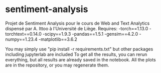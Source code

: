 # sentiment-analysis
Projet de Sentiment Analysis pour le cours de Web and Text Analytics dispensé par A. Ittoo à l'Université de Liège. 
Requires:
-torch==1.13.0
-torchtext==0.14.0
-scipy==1.9.3
-pandas==1.5.1
-gensim==4.2.0
-numpy==1.23.4
-matplotlib==3.6.2

You may simply use "pip install -r requirements.txt" but other packages including jupyterlab are included
To get all the results, you can rerun everything, but all results are already saved in the notebook.
All the plots are in the repository, or you may regenerate them.